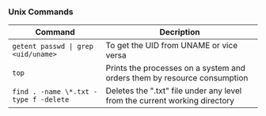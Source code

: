 ### Unix Commands

Command | Decription
---| --
`getent passwd \| grep <uid/uname>` | To get the UID from UNAME or vice versa
`top` | Prints the processes on a system and orders them by resource consumption
`find . -name \*.txt -type f -delete` | Deletes the ".txt" file under any level from the current working directory
